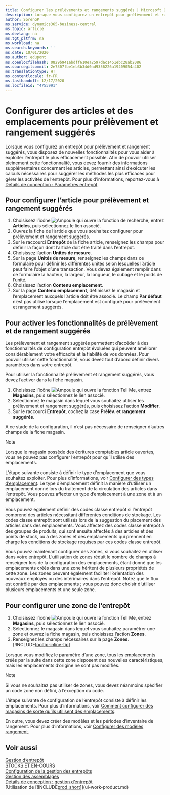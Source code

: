 ```yaml
---
title: Configurer les prélèvements et rangements suggérés | Microsoft Docs
description: Lorsque vous configurez un entrepôt pour prélèvement et rangement suggérés, vous disposez de nouvelles fonctionnalités pour vous aider à exploiter l’entrepôt le plus efficacement possible.
author: SorenGP
ms.service: dynamics365-business-central
ms.topic: article
ms.devlang: na
ms.tgt_pltfrm: na
ms.workload: na
ms.search.keywords: ''
ms.date: 10/01/2020
ms.author: edupont
ms.openlocfilehash: 0829b941abdff610ea2597dac1451ebc28ab2086
ms.sourcegitcommit: 2e7307fbe1eb3b34d0ad9356226a19409054a402
ms.translationtype: HT
ms.contentlocale: fr-FR
ms.lasthandoff: 12/17/2020
ms.locfileid: "4755991"
---
```

# <a name="set-up-items-and-locations-for-directed-put-away-and-pick"></a>Configurer des articles et des emplacements pour prélèvement et rangement suggérés
Lorsque vous configurez un entrepôt pour prélèvement et rangement suggérés, vous disposez de nouvelles fonctionnalités pour vous aider à exploiter l’entrepôt le plus efficacement possible. Afin de pouvoir utiliser pleinement cette fonctionnalité, vous devez fournir des informations supplémentaires concernant les articles, permettant ainsi d’exécuter les calculs nécessaires pour suggérer les méthodes les plus efficaces pour gérer les activités de l’entrepôt. Pour plus d’informations, reportez-vous à [Détails de conception : Paramètres entrepôt](design-details-warehouse-setup.md).

## <a name="to-set-up-an-item-for-directed-put-away-and-pick"></a>Pour configurer l’article pour prélèvement et rangement suggérés  
1.  Choisissez l’icône ![Ampoule qui ouvre la fonction de recherche](media/ui-search/search_small.png "Dites-moi ce que vous voulez faire"), entrez **Articles**, puis sélectionnez le lien associé.  
2.  Ouvrez la fiche de l’article que vous souhaitez configurer pour prélèvement et rangement suggérés.
3. Sur le raccourci **Entrepôt** de la fiche article, renseignez les champs pour définir la façon dont l’article doit être traité dans l’entrepôt.  
4.  Choisissez l’action **Unités de mesure**.
5. Sur la page **Unités de mesure**, renseignez les champs dans ce formulaire pour définir les différentes unités selon lesquelles l’article peut faire l’objet d’une transaction. Vous devez également remplir dans ce formulaire la hauteur, la largeur, la longueur, le cubage et le poids de l’unité.
6. Choisissez l’action **Contenu emplacement**.
7. Sur la page **Contenu emplacement**, définissez le magasin et l’emplacement auxquels l’article doit être associé. Le champ **Par défaut** n’est pas utilisé lorsque l’emplacement est configuré pour prélèvement et rangement suggérés.  

## <a name="to-activate-directed-put-away-and-pick-functionality"></a>Pour activer les fonctionnalités de prélèvement et de rangement suggérés  
Les prélèvement et rangement suggérés permettent d’accéder à des fonctionnalités de configuration entrepôt évoluées qui peuvent améliorer considérablement votre efficacité et la fiabilité de vos données. Pour pouvoir utiliser cette fonctionnalité, vous devez tout d’abord définir divers paramètres dans votre entrepôt.  

Pour utiliser la fonctionnalité prélèvement et rangement suggérés, vous devez l’activer dans la fiche magasin.    
1.  Choisissez l’icône ![Ampoule qui ouvre la fonction Tell Me](media/ui-search/search_small.png "Dites-moi ce que vous voulez faire"), entrez **Magasins**, puis sélectionnez le lien associé.  
2.  Sélectionnez le magasin dans lequel vous souhaitez utiliser les prélèvement et rangement suggérés, puis choisissez l’action **Modifier**.  
3.  Sur le raccourci **Entrepôt**, cochez la case **Prélèv. et rangement suggérés**.  

A ce stade de la configuration, il n’est pas nécessaire de renseigner d’autres champs de la fiche magasin.  

> [!NOTE]  
>  Lorsque le magasin possède des écritures comptables article ouvertes, vous ne pouvez pas configurer l’entrepôt pour qu’il utilise des emplacements.  

L’étape suivante consiste à définir le type d’emplacement que vous souhaitez exploiter. Pour plus d’informations, voir [Configurer des types d’emplacement](warehouse-how-to-set-up-bin-types.md). Le type d’emplacement définit la manière d’utiliser un emplacement donné lors du traitement de la circulation des articles dans l’entrepôt. Vous pouvez affecter un type d’emplacement à une zone et à un emplacement.  

Vous pouvez également définir des codes classe entrepôt si l’entrepôt comprend des articles nécessitant différentes conditions de stockage. Les codes classe entrepôt sont utilisés lors de la suggestion du placement des articles dans des emplacements. Vous affectez des codes classe entrepôt à des groupes de produits, qui sont ensuite affectés à des articles et des points de stock, ou à des zones et des emplacements qui prennent en charge les conditions de stockage requises par ces codes classe entrepôt.  

Vous pouvez maintenant configurer des zones, si vous souhaitez en utiliser dans votre entrepôt. L’utilisation de zones réduit le nombre de champs à renseigner lors de la configuration des emplacements, étant donné que les emplacements créés dans une zone héritent de plusieurs propriétés de cette zone. Les zones peuvent également faciliter l’orientation des nouveaux employés ou des intérimaires dans l’entrepôt. Notez que le flux est contrôlé par des emplacements ; vous pouvez donc choisir d’utiliser plusieurs emplacements et une seule zone.  

## <a name="to-set-up-a-zone-in-your-warehouse"></a>Pour configurer une zone de l’entrepôt  
1.  Choisissez l’icône ![Ampoule qui ouvre la fonction Tell Me](media/ui-search/search_small.png "Dites-moi ce que vous voulez faire"), entrez **Magasins**, puis sélectionnez le lien associé.  
2.  Sélectionnez le magasin dans lequel vous souhaitez paramétrer une zone et ouvrez la fiche magasin, puis choisissez l’action **Zones**.  
3.  Renseignez les champs nécessaires sur la page **Zones**. [!INCLUDE[tooltip-inline-tip](includes/tooltip-inline-tip_md.md)]  

Lorsque vous modifiez le paramètre d’une zone, tous les emplacements créés par la suite dans cette zone disposent des nouvelles caractéristiques, mais les emplacements d’origine ne sont pas modifiés.  

> [!NOTE]  
>  Si vous ne souhaitez pas utiliser de zones, vous devez néanmoins spécifier un code zone non défini, à l’exception du code.  

L’étape suivante de configuration de l’entrepôt consiste à définir les emplacements. Pour plus d’informations, voir [Comment configurer des magasins de sorte qu’ils utilisent des emplacements](warehouse-how-to-set-up-locations-to-use-bins.md).  

En outre, vous devez créer des modèles et les périodes d’inventaire de rangement. Pour plus d’informations, voir [Configurer des modèles rangement](warehouse-how-to-set-up-put-away-templates.md).  

## <a name="see-also"></a>Voir aussi  
[Gestion d’entrepôt](warehouse-manage-warehouse.md)  
[STOCKS ET EN-COURS](inventory-manage-inventory.md)  
[Configuration de la gestion des entrepôts](warehouse-setup-warehouse.md)     
[Gestion des assemblages](assembly-assemble-items.md)    
[Détails de conception : gestion d’entrepôt](design-details-warehouse-management.md)  
[Utilisation de [!INCLUDE[prod_short](includes/prod_short.md)]](ui-work-product.md)  
